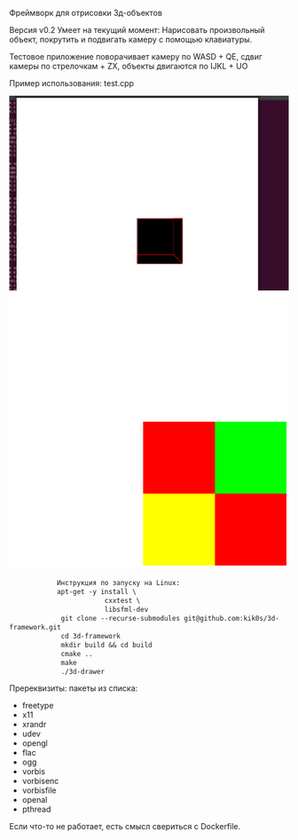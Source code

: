 Фреймворк для отрисовки 3д-объектов

Версия v0.2
Умеет на текущий момент:
Нарисовать произвольный объект, покрутить и подвигать камеру с помощью клавиатуры.

Тестовое приложение поворачивает камеру по WASD + QE, сдвиг камеры по стрелочкам + ZX, объекты двигаются по IJKL + UO

Пример использования:
test.cpp

![Output sample](https://github.com/kik0s/3d-framework/raw/dima-review/cube.gif)
![Output sample](https://github.com/kik0s/3d-framework/raw/dima-review/cubes.gif)


                Инструкция по запуску на Linux:
                apt-get -y install \
                            cxxtest \
                            libsfml-dev
                 git clone --recurse-submodules git@github.com:kik0s/3d-framework.git
                 cd 3d-framework
                 mkdir build && cd build
                 cmake ..
                 make
                 ./3d-drawer

Пререквизиты: пакеты из списка:
                 
<ul>
<li>freetype</li>
<li>x11</li>
<li>xrandr</li>
<li>udev</li>
<li>opengl</li>
<li>flac</li>
<li>ogg</li>
<li>vorbis</li>
<li>vorbisenc</li>
<li>vorbisfile</li>
<li>openal</li>
<li>pthread</li>
</ul>

Если что-то не работает, есть смысл свериться с Dockerfile.